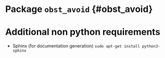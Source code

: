 # Package `obst_avoid` {#obst_avoid}

<move-here src='#obst_avoid-autogenerated'/>


# Additional non python requirements
* Sphinx (for documentation generation)
`sudo apt-get install python3-sphinx`
